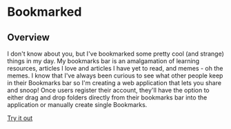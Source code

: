 
# Bookmarked

## Overview

I don't know about you, but I've bookmarked some pretty cool (and strange) things in my day. My bookmarks bar is an amalgamation of learning resources, articles I love and articles I have yet to read, and memes - oh the memes. I know that I've always been curious to see what other people keep in their Bookmarks bar so I'm creating a web application that lets you share and snoop! Once users register their account, they'll have the option to either drag and drop folders directly from their bookmarks bar into the application or manually create single Bookmarks.

[Try it out](https://ourbookmarksproject.herokuapp.com/)
